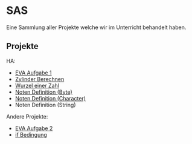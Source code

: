 
# SAS

Eine Sammlung aller Projekte welche wir im Unterricht behandelt haben.


## Projekte

HA:
- [EVA Aufgabe 1](https://github.com/LamasareBRW/sas/blob/main/repos/EVA_Aufg1/EVA_Aufg1/Program.cs)
- [Zylinder Berechnen](https://github.com/LamasareBRW/sas/blob/main/repos/zylinderBerechnen/zylinderBerechnen/Program.cs)
- [Wurzel einer Zahl](https://github.com/LamasareBRW/sas/blob/main/repos/wurzelEinerZahl/wurzelEinerZahl/Program.cs)
- [Noten Definition (Byte)](https://github.com/LamasareBRW/sas/blob/main/repos/uebungNotenByte2/uebungNotenByte2/Program.cs)
- [Noten Definition (Character)](https://github.com/LamasareBRW/sas/tree/main/repos/uebungNotenCharacter)
- Noten Definition (String)

Andere Projekte:
- [EVA Aufgabe 2](https://github.com/LamasareBRW/sas/blob/main/repos/EVA_Aufg2/EVA_Aufg2/Program.cs)
- [if Bedingung](https://github.com/LamasareBRW/sas/blob/main/repos/ifBedingung/ifBedingung/Program.cs)
